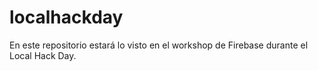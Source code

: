 # localhackday
En este repositorio estará lo visto en el workshop de Firebase durante el Local Hack Day. 
